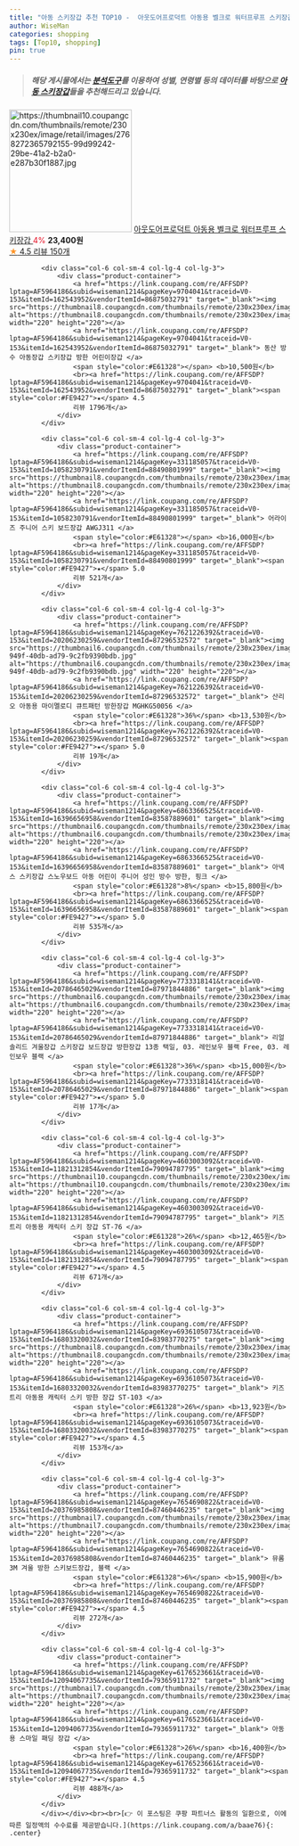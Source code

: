 ```yaml
---
title: "아동 스키장갑 추천 TOP10 -  아웃도어프로덕트 아동용 벨크로 워터프루프 스키장갑 "
author: WiseMan
categories: shopping
tags: [Top10, shopping]
pin: true
---
```


> ##### 해당 게시물에서는 [**분석도구**](https://itemscout.io/)를 이용하여 **성별**, **연령별** 등의 데이터를 바탕으로 [**아동 스키장갑**](https://link.coupang.com/a/baae76)들을 추천해드리고 있습니다.
<div class="container"><div class="row">
            <div class="col-6 col-sm-4 col-lg-4 col-lg-3">
                <div class="product-container">
                    <a href="https://link.coupang.com/re/AFFSDP?lptag=AF5964186&subid=wiseman1214&pageKey=7634953504&traceid=V0-153&itemId=20271934497&vendorItemId=87358977305" target="_blank"><img src="https://thumbnail10.coupangcdn.com/thumbnails/remote/230x230ex/image/retail/images/2768272365792155-99d99242-29be-41a2-b2a0-e287b30f1887.jpg" alt="https://thumbnail10.coupangcdn.com/thumbnails/remote/230x230ex/image/retail/images/2768272365792155-99d99242-29be-41a2-b2a0-e287b30f1887.jpg" width="220" height="220"></a>
                    <a href="https://link.coupang.com/re/AFFSDP?lptag=AF5964186&subid=wiseman1214&pageKey=7634953504&traceid=V0-153&itemId=20271934497&vendorItemId=87358977305" target="_blank"> 아웃도어프로덕트 아동용 벨크로 워터프루프 스키장갑 </a>
                    <span style="color:#E61328">4%</span> <b>23,400원</b>
                    <br><a href="https://link.coupang.com/re/AFFSDP?lptag=AF5964186&subid=wiseman1214&pageKey=7634953504&traceid=V0-153&itemId=20271934497&vendorItemId=87358977305" target="_blank"><span style="color:#FE9427">★</span> 4.5
                    리뷰 150개</a>
                </div>
            </div>
            
            <div class="col-6 col-sm-4 col-lg-4 col-lg-3">
                <div class="product-container">
                    <a href="https://link.coupang.com/re/AFFSDP?lptag=AF5964186&subid=wiseman1214&pageKey=9704041&traceid=V0-153&itemId=162543952&vendorItemId=86875032791" target="_blank"><img src="https://thumbnail8.coupangcdn.com/thumbnails/remote/230x230ex/image/vendor_inventory/412d/0d8f34a5860f62d6c562ff4e9f749c29f05914b33f0dd66dacddd0c89dde.jpg" alt="https://thumbnail8.coupangcdn.com/thumbnails/remote/230x230ex/image/vendor_inventory/412d/0d8f34a5860f62d6c562ff4e9f749c29f05914b33f0dd66dacddd0c89dde.jpg" width="220" height="220"></a>
                    <a href="https://link.coupang.com/re/AFFSDP?lptag=AF5964186&subid=wiseman1214&pageKey=9704041&traceid=V0-153&itemId=162543952&vendorItemId=86875032791" target="_blank"> 동산 방수 아동장갑 스키장갑 방한 어린이장갑 </a>
                    <span style="color:#E61328"></span> <b>10,500원</b>
                    <br><a href="https://link.coupang.com/re/AFFSDP?lptag=AF5964186&subid=wiseman1214&pageKey=9704041&traceid=V0-153&itemId=162543952&vendorItemId=86875032791" target="_blank"><span style="color:#FE9427">★</span> 4.5
                    리뷰 1796개</a>
                </div>
            </div>
            
            <div class="col-6 col-sm-4 col-lg-4 col-lg-3">
                <div class="product-container">
                    <a href="https://link.coupang.com/re/AFFSDP?lptag=AF5964186&subid=wiseman1214&pageKey=331185057&traceid=V0-153&itemId=1058230791&vendorItemId=88490801999" target="_blank"><img src="https://thumbnail8.coupangcdn.com/thumbnails/remote/230x230ex/image/vendor_inventory/5281/612e98634fe297ddf16cd18f456bf2610de43a473e657166cae4f7def516.jpg" alt="https://thumbnail8.coupangcdn.com/thumbnails/remote/230x230ex/image/vendor_inventory/5281/612e98634fe297ddf16cd18f456bf2610de43a473e657166cae4f7def516.jpg" width="220" height="220"></a>
                    <a href="https://link.coupang.com/re/AFFSDP?lptag=AF5964186&subid=wiseman1214&pageKey=331185057&traceid=V0-153&itemId=1058230791&vendorItemId=88490801999" target="_blank"> 어라이즈 주니어 스키 보드장갑 AWGJ311 </a>
                    <span style="color:#E61328"></span> <b>16,000원</b>
                    <br><a href="https://link.coupang.com/re/AFFSDP?lptag=AF5964186&subid=wiseman1214&pageKey=331185057&traceid=V0-153&itemId=1058230791&vendorItemId=88490801999" target="_blank"><span style="color:#FE9427">★</span> 5.0
                    리뷰 521개</a>
                </div>
            </div>
            
            <div class="col-6 col-sm-4 col-lg-4 col-lg-3">
                <div class="product-container">
                    <a href="https://link.coupang.com/re/AFFSDP?lptag=AF5964186&subid=wiseman1214&pageKey=7621226392&traceid=V0-153&itemId=20206230259&vendorItemId=87296532572" target="_blank"><img src="https://thumbnail6.coupangcdn.com/thumbnails/remote/230x230ex/image/retail/images/2023/09/26/11/4/0ee9eecf-949f-40db-ad79-9c2fb9390bdb.jpg" alt="https://thumbnail6.coupangcdn.com/thumbnails/remote/230x230ex/image/retail/images/2023/09/26/11/4/0ee9eecf-949f-40db-ad79-9c2fb9390bdb.jpg" width="220" height="220"></a>
                    <a href="https://link.coupang.com/re/AFFSDP?lptag=AF5964186&subid=wiseman1214&pageKey=7621226392&traceid=V0-153&itemId=20206230259&vendorItemId=87296532572" target="_blank"> 산리오 아동용 마이멜로디 큐트패턴 방한장갑 MGHKG50056 </a>
                    <span style="color:#E61328">36%</span> <b>13,530원</b>
                    <br><a href="https://link.coupang.com/re/AFFSDP?lptag=AF5964186&subid=wiseman1214&pageKey=7621226392&traceid=V0-153&itemId=20206230259&vendorItemId=87296532572" target="_blank"><span style="color:#FE9427">★</span> 5.0
                    리뷰 19개</a>
                </div>
            </div>
            
            <div class="col-6 col-sm-4 col-lg-4 col-lg-3">
                <div class="product-container">
                    <a href="https://link.coupang.com/re/AFFSDP?lptag=AF5964186&subid=wiseman1214&pageKey=6863366525&traceid=V0-153&itemId=16396656958&vendorItemId=83587889601" target="_blank"><img src="https://thumbnail6.coupangcdn.com/thumbnails/remote/230x230ex/image/vendor_inventory/d241/202c52c428da1089d0cd247c3be8a4866a175fa29f83568f26e37e7dc7f7.jpg" alt="https://thumbnail6.coupangcdn.com/thumbnails/remote/230x230ex/image/vendor_inventory/d241/202c52c428da1089d0cd247c3be8a4866a175fa29f83568f26e37e7dc7f7.jpg" width="220" height="220"></a>
                    <a href="https://link.coupang.com/re/AFFSDP?lptag=AF5964186&subid=wiseman1214&pageKey=6863366525&traceid=V0-153&itemId=16396656958&vendorItemId=83587889601" target="_blank"> 아넥스 스키장갑 스노우보드 아동 어린이 주니어 성인 방수 방한, 핑크 </a>
                    <span style="color:#E61328">8%</span> <b>15,800원</b>
                    <br><a href="https://link.coupang.com/re/AFFSDP?lptag=AF5964186&subid=wiseman1214&pageKey=6863366525&traceid=V0-153&itemId=16396656958&vendorItemId=83587889601" target="_blank"><span style="color:#FE9427">★</span> 5.0
                    리뷰 535개</a>
                </div>
            </div>
            
            <div class="col-6 col-sm-4 col-lg-4 col-lg-3">
                <div class="product-container">
                    <a href="https://link.coupang.com/re/AFFSDP?lptag=AF5964186&subid=wiseman1214&pageKey=7733318141&traceid=V0-153&itemId=20786465029&vendorItemId=87971844886" target="_blank"><img src="https://thumbnail6.coupangcdn.com/thumbnails/remote/230x230ex/image/vendor_inventory/158c/770cc87c4857ba4e941ec6feb6bb9bba5fa5ad1d15ab615e2f77f4b8dc48.jpg" alt="https://thumbnail6.coupangcdn.com/thumbnails/remote/230x230ex/image/vendor_inventory/158c/770cc87c4857ba4e941ec6feb6bb9bba5fa5ad1d15ab615e2f77f4b8dc48.jpg" width="220" height="220"></a>
                    <a href="https://link.coupang.com/re/AFFSDP?lptag=AF5964186&subid=wiseman1214&pageKey=7733318141&traceid=V0-153&itemId=20786465029&vendorItemId=87971844886" target="_blank"> 리얼솔리드 겨울장갑 스키장갑 보드장갑 방한장갑 13종 택일, 03. 레인보우 블랙 Free, 03. 레인보우 블랙 </a>
                    <span style="color:#E61328">36%</span> <b>15,000원</b>
                    <br><a href="https://link.coupang.com/re/AFFSDP?lptag=AF5964186&subid=wiseman1214&pageKey=7733318141&traceid=V0-153&itemId=20786465029&vendorItemId=87971844886" target="_blank"><span style="color:#FE9427">★</span> 5.0
                    리뷰 17개</a>
                </div>
            </div>
            
            <div class="col-6 col-sm-4 col-lg-4 col-lg-3">
                <div class="product-container">
                    <a href="https://link.coupang.com/re/AFFSDP?lptag=AF5964186&subid=wiseman1214&pageKey=4603003092&traceid=V0-153&itemId=11821312854&vendorItemId=79094787795" target="_blank"><img src="https://thumbnail10.coupangcdn.com/thumbnails/remote/230x230ex/image/rs_quotation_api/h6cxrr9c/55975544210744dc8b4e9412d2c3d607.jpg" alt="https://thumbnail10.coupangcdn.com/thumbnails/remote/230x230ex/image/rs_quotation_api/h6cxrr9c/55975544210744dc8b4e9412d2c3d607.jpg" width="220" height="220"></a>
                    <a href="https://link.coupang.com/re/AFFSDP?lptag=AF5964186&subid=wiseman1214&pageKey=4603003092&traceid=V0-153&itemId=11821312854&vendorItemId=79094787795" target="_blank"> 키즈트리 아동용 캐릭터 스키 장갑 ST-76 </a>
                    <span style="color:#E61328">26%</span> <b>12,465원</b>
                    <br><a href="https://link.coupang.com/re/AFFSDP?lptag=AF5964186&subid=wiseman1214&pageKey=4603003092&traceid=V0-153&itemId=11821312854&vendorItemId=79094787795" target="_blank"><span style="color:#FE9427">★</span> 4.5
                    리뷰 671개</a>
                </div>
            </div>
            
            <div class="col-6 col-sm-4 col-lg-4 col-lg-3">
                <div class="product-container">
                    <a href="https://link.coupang.com/re/AFFSDP?lptag=AF5964186&subid=wiseman1214&pageKey=6936105073&traceid=V0-153&itemId=16803320032&vendorItemId=83983770275" target="_blank"><img src="https://thumbnail8.coupangcdn.com/thumbnails/remote/230x230ex/image/rs_quotation_api/8ymupaf9/ff28d6d91a7b4dd1a24f933ecb2e16a1.jpg" alt="https://thumbnail8.coupangcdn.com/thumbnails/remote/230x230ex/image/rs_quotation_api/8ymupaf9/ff28d6d91a7b4dd1a24f933ecb2e16a1.jpg" width="220" height="220"></a>
                    <a href="https://link.coupang.com/re/AFFSDP?lptag=AF5964186&subid=wiseman1214&pageKey=6936105073&traceid=V0-153&itemId=16803320032&vendorItemId=83983770275" target="_blank"> 키즈트리 아동용 캐릭터 스키 방한 장갑 ST-103 </a>
                    <span style="color:#E61328">26%</span> <b>13,923원</b>
                    <br><a href="https://link.coupang.com/re/AFFSDP?lptag=AF5964186&subid=wiseman1214&pageKey=6936105073&traceid=V0-153&itemId=16803320032&vendorItemId=83983770275" target="_blank"><span style="color:#FE9427">★</span> 4.5
                    리뷰 153개</a>
                </div>
            </div>
            
            <div class="col-6 col-sm-4 col-lg-4 col-lg-3">
                <div class="product-container">
                    <a href="https://link.coupang.com/re/AFFSDP?lptag=AF5964186&subid=wiseman1214&pageKey=7654690822&traceid=V0-153&itemId=20376985808&vendorItemId=87460446235" target="_blank"><img src="https://thumbnail7.coupangcdn.com/thumbnails/remote/230x230ex/image/vendor_inventory/8062/09c6ecf9839422629f3a36f0830a9cdd7acf058fac94d090c7791b6fd030.jpg" alt="https://thumbnail7.coupangcdn.com/thumbnails/remote/230x230ex/image/vendor_inventory/8062/09c6ecf9839422629f3a36f0830a9cdd7acf058fac94d090c7791b6fd030.jpg" width="220" height="220"></a>
                    <a href="https://link.coupang.com/re/AFFSDP?lptag=AF5964186&subid=wiseman1214&pageKey=7654690822&traceid=V0-153&itemId=20376985808&vendorItemId=87460446235" target="_blank"> 뮤롬 3M 겨울 방한 스키보드장갑, 블랙 </a>
                    <span style="color:#E61328">6%</span> <b>15,900원</b>
                    <br><a href="https://link.coupang.com/re/AFFSDP?lptag=AF5964186&subid=wiseman1214&pageKey=7654690822&traceid=V0-153&itemId=20376985808&vendorItemId=87460446235" target="_blank"><span style="color:#FE9427">★</span> 4.5
                    리뷰 272개</a>
                </div>
            </div>
            
            <div class="col-6 col-sm-4 col-lg-4 col-lg-3">
                <div class="product-container">
                    <a href="https://link.coupang.com/re/AFFSDP?lptag=AF5964186&subid=wiseman1214&pageKey=6176523661&traceid=V0-153&itemId=12094067735&vendorItemId=79365911732" target="_blank"><img src="https://thumbnail7.coupangcdn.com/thumbnails/remote/230x230ex/image/rs_quotation_api/b596j2cz/9fa7a97f557a451d8d4182908b594bc2.jpg" alt="https://thumbnail7.coupangcdn.com/thumbnails/remote/230x230ex/image/rs_quotation_api/b596j2cz/9fa7a97f557a451d8d4182908b594bc2.jpg" width="220" height="220"></a>
                    <a href="https://link.coupang.com/re/AFFSDP?lptag=AF5964186&subid=wiseman1214&pageKey=6176523661&traceid=V0-153&itemId=12094067735&vendorItemId=79365911732" target="_blank"> 아동용 스마일 패딩 장갑 </a>
                    <span style="color:#E61328">26%</span> <b>16,400원</b>
                    <br><a href="https://link.coupang.com/re/AFFSDP?lptag=AF5964186&subid=wiseman1214&pageKey=6176523661&traceid=V0-153&itemId=12094067735&vendorItemId=79365911732" target="_blank"><span style="color:#FE9427">★</span> 4.5
                    리뷰 488개</a>
                </div>
            </div>
            </div></div><br><br>[👉 이 포스팅은 쿠팡 파트너스 활동의 일환으로, 이에 따른 일정액의 수수료를 제공받습니다.](https://link.coupang.com/a/baae76){: .center}